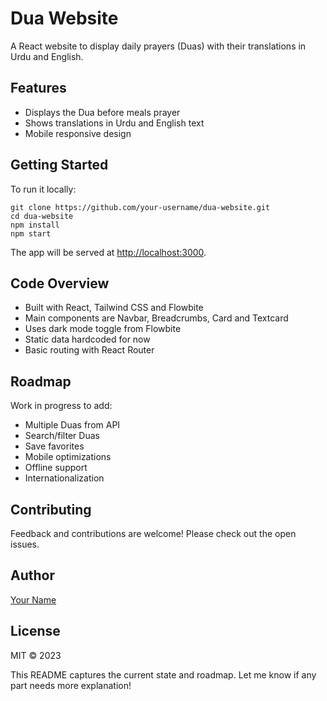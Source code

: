 # Dua Website

A React website to display daily prayers (Duas) with their translations in Urdu and English.

## Features

- Displays the Dua before meals prayer
- Shows translations in Urdu and English text
- Mobile responsive design

## Getting Started

To run it locally:

```
git clone https://github.com/your-username/dua-website.git
cd dua-website
npm install
npm start
```

The app will be served at <http://localhost:3000>.

## Code Overview

- Built with React, Tailwind CSS and Flowbite
- Main components are Navbar, Breadcrumbs, Card and Textcard
- Uses dark mode toggle from Flowbite
- Static data hardcoded for now
- Basic routing with React Router

## Roadmap

Work in progress to add:

- Multiple Duas from API
- Search/filter Duas
- Save favorites
- Mobile optimizations
- Offline support
- Internationalization

## Contributing

Feedback and contributions are welcome! Please check out the open issues.

## Author

[Your Name](https://github.com/your-username)

## License

MIT © 2023

This README captures the current state and roadmap. Let me know if any part needs more explanation!
